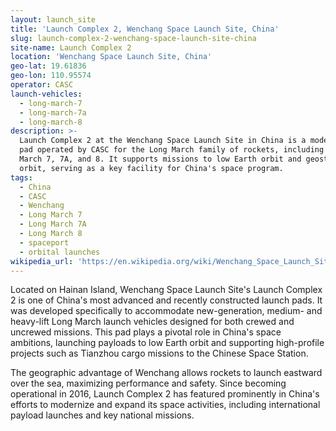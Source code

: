 ```yaml
---
layout: launch_site
title: 'Launch Complex 2, Wenchang Space Launch Site, China'
slug: launch-complex-2-wenchang-space-launch-site-china
site-name: Launch Complex 2
location: 'Wenchang Space Launch Site, China'
geo-lat: 19.61836
geo-lon: 110.95574
operator: CASC
launch-vehicles:
  - long-march-7
  - long-march-7a
  - long-march-8
description: >-
  Launch Complex 2 at the Wenchang Space Launch Site in China is a modern launch
  pad operated by CASC for the Long March family of rockets, including Long
  March 7, 7A, and 8. It supports missions to low Earth orbit and geostationary
  orbit, serving as a key facility for China's space program.
tags:
  - China
  - CASC
  - Wenchang
  - Long March 7
  - Long March 7A
  - Long March 8
  - spaceport
  - orbital launches
wikipedia_url: 'https://en.wikipedia.org/wiki/Wenchang_Space_Launch_Site'
---
```

Located on Hainan Island, Wenchang Space Launch Site's Launch Complex 2 is one of China's most advanced and recently constructed launch pads. It was developed specifically to accommodate new-generation, medium- and heavy-lift Long March launch vehicles designed for both crewed and uncrewed missions. This pad plays a pivotal role in China's space ambitions, launching payloads to low Earth orbit and supporting high-profile projects such as Tianzhou cargo missions to the Chinese Space Station.

The geographic advantage of Wenchang allows rockets to launch eastward over the sea, maximizing performance and safety. Since becoming operational in 2016, Launch Complex 2 has featured prominently in China's efforts to modernize and expand its space activities, including international payload launches and key national missions.

